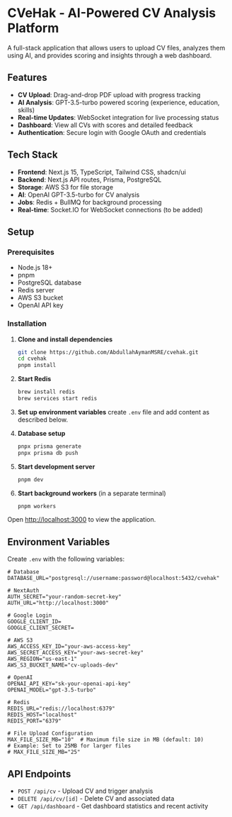 # CVeHak - AI-Powered CV Analysis Platform

A full-stack application that allows users to upload CV files, analyzes them using AI, and provides scoring and insights through a web dashboard.

## Features

- **CV Upload**: Drag-and-drop PDF upload with progress tracking
- **AI Analysis**: GPT-3.5-turbo powered scoring (experience, education, skills)
- **Real-time Updates**: WebSocket integration for live processing status
- **Dashboard**: View all CVs with scores and detailed feedback
- **Authentication**: Secure login with Google OAuth and credentials

## Tech Stack

- **Frontend**: Next.js 15, TypeScript, Tailwind CSS, shadcn/ui
- **Backend**: Next.js API routes, Prisma, PostgreSQL
- **Storage**: AWS S3 for file storage
- **AI**: OpenAI GPT-3.5-turbo for CV analysis
- **Jobs**: Redis + BullMQ for background processing
- **Real-time**: Socket.IO for WebSocket connections (to be added)

## Setup

### Prerequisites

- Node.js 18+
- pnpm
- PostgreSQL database
- Redis server
- AWS S3 bucket
- OpenAI API key

### Installation

1. **Clone and install dependencies**

   ```bash
   git clone https://github.com/AbdullahAymanMSRE/cvehak.git
   cd cvehak
   pnpm install
   ```

2. **Start Redis**

   ```bash
   brew install redis
   brew services start redis
   ```

3. **Set up environment variables**
   create `.env` file and add content as described below.

4. **Database setup**

   ```bash
   pnpx prisma generate
   pnpx prisma db push
   ```

5. **Start development server**

   ```bash
   pnpm dev
   ```

6. **Start background workers** (in a separate terminal)
   ```bash
   pnpm workers
   ```

Open [http://localhost:3000](http://localhost:3000) to view the application.

## Environment Variables

Create `.env` with the following variables:

```env
# Database
DATABASE_URL="postgresql://username:password@localhost:5432/cvehak"

# NextAuth
AUTH_SECRET="your-random-secret-key"
AUTH_URL="http://localhost:3000"

# Google Login
GOOGLE_CLIENT_ID=
GOOGLE_CLIENT_SECRET=

# AWS S3
AWS_ACCESS_KEY_ID="your-aws-access-key"
AWS_SECRET_ACCESS_KEY="your-aws-secret-key"
AWS_REGION="us-east-1"
AWS_S3_BUCKET_NAME="cv-uploads-dev"

# OpenAI
OPENAI_API_KEY="sk-your-openai-api-key"
OPENAI_MODEL="gpt-3.5-turbo"

# Redis
REDIS_URL="redis://localhost:6379"
REDIS_HOST="localhost"
REDIS_PORT="6379"

# File Upload Configuration
MAX_FILE_SIZE_MB="10"  # Maximum file size in MB (default: 10)
# Example: Set to 25MB for larger files
# MAX_FILE_SIZE_MB="25"
```

## API Endpoints

- `POST /api/cv` - Upload CV and trigger analysis
- `DELETE /api/cv/[id]` - Delete CV and associated data
- `GET /api/dashboard` - Get dashboard statistics and recent activity
